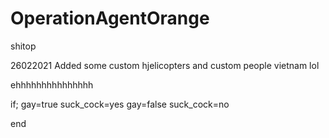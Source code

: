 # OperationAgentOrange
shitop

26022021 Added some custom hjelicopters and custom people vietnam lol 

ehhhhhhhhhhhhhhh

if;
gay=true
    suck_cock=yes
gay=false
    suck_cock=no

end